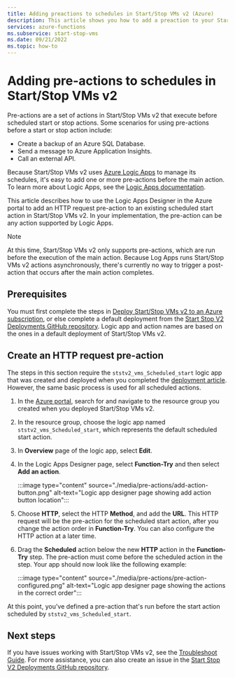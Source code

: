 ```yaml
---
title: Adding preactions to schedules in Start/Stop VMs v2 (Azure)
description: This article shows you how to add a preaction to your Start/Stop VMs v2 schedules.
services: azure-functions
ms.subservice: start-stop-vms
ms.date: 09/21/2022
ms.topic: how-to
---
```


# Adding pre-actions to schedules in Start/Stop VMs v2

Pre-actions are a set of actions in Start/Stop VMs v2 that execute before scheduled start or stop actions. Some scenarios for using pre-actions before a start or stop action include: 

 - Create a backup of an Azure SQL Database.
 - Send a message to Azure Application Insights.
 - Call an external API.

Because Start/Stop VMs v2 uses [Azure Logic Apps](../../logic-apps/logic-apps-overview.md) to manage its schedules, it's easy to add one or more pre-actions before the main action. To learn more about Logic Apps, see the [Logic Apps documentation](../../logic-apps/logic-apps-overview.md). 

This article describes how to use the Logic Apps Designer in the Azure portal to add an HTTP request pre-action to an existing scheduled start action in Start/Stop VMs v2. In your implementation, the pre-action can be any action supported by Logic Apps.

> [!NOTE]
> At this time, Start/Stop VMs v2 only supports pre-actions, which are run before the execution of the main action. Because Log Apps runs Start/Stop VMs v2 actions asynchronously, there's currently no way to trigger a post-action that occurs after the main action completes. 

## Prerequisites

You must first complete the steps in [Deploy Start/Stop VMs v2 to an Azure subscription][deployment article], or else complete a default deployment from the [Start Stop V2 Deployments GitHub repository](https://github.com/microsoft/startstopv2-deployments). Logic app and action names are based on the ones in a default deployment of Start/Stop VMs v2.

## Create an HTTP request pre-action

The steps in this section require the `ststv2_vms_Scheduled_start` logic app that was created and deployed when you completed the [deployment article]. However, the same basic process is used for all scheduled actions.

 1. In the [Azure portal](https://portal.azure.com), search for and navigate to the resource group you created when you deployed Start/Stop VMs v2. 
 
 1. In the resource group, choose the logic app named `ststv2_vms_Scheduled_start`, which represents the default scheduled start action. 

 1. In **Overview** page of the logic app, select **Edit**. 

 1. In the Logic Apps Designer page, select **Function-Try** and then select **Add an action**.

    :::image type="content" source="./media/pre-actions/add-action-button.png" alt-text="Logic app designer page showing add action button location":::

 5. Choose **HTTP**, select the HTTP **Method**, and add the **URL**. This HTTP request will be the pre-action for the scheduled start action, after you change the action order in **Function-Try**. You can also configure the HTTP action at a later time.

 6. Drag the **Scheduled** action below the new **HTTP** action in the **Function-Try** step. The pre-action must come before the scheduled action in the step. Your app should now look like the following example:

    :::image type="content" source="./media/pre-actions/pre-action-configured.png" alt-text="Logic app designer page showing the actions in the correct order":::

At this point, you've defined a pre-action that's run before the start action scheduled by `ststv2_vms_Scheduled_start`. 

## Next steps

If you have issues working with Start/Stop VMs v2, see the [Troubleshoot Guide](troubleshoot.md). For more assistance, you can also create an issue in the [Start Stop V2 Deployments GitHub repository](https://github.com/microsoft/startstopv2-deployments/issues).


[deployment article]: deploy.md